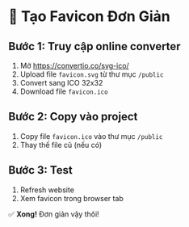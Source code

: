 # 🎯 Tạo Favicon Đơn Giản

## Bước 1: Truy cập online converter
1. Mở https://convertio.co/svg-ico/
2. Upload file `favicon.svg` từ thư mục `/public`
3. Convert sang ICO 32x32
4. Download file `favicon.ico`

## Bước 2: Copy vào project
1. Copy file `favicon.ico` vào thư mục `/public`
2. Thay thế file cũ (nếu có)

## Bước 3: Test
1. Refresh website
2. Xem favicon trong browser tab

✅ **Xong!** Đơn giản vậy thôi!